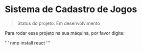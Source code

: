 # Sistema de Cadastro de Jogos

> Status do projeto: Em desenvolvimento

Para rodar esse projeto na sua máquina, por favor digite:

'''
nmp install react
'''
